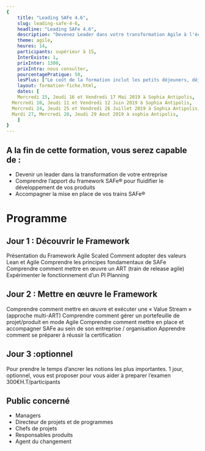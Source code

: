 ```yaml
---
{
	title: "Leading SAFe 4.6",
	slug: leading-safe-4-6, 
	headline: "Leading SAFe 4.6",
	description: "Devenez Leader dans votre transformation Agile à l'échelle",
	theme: agile,
	heures: 14,
	participants: supérieur à 15,
	InterExiste: 1,
	prixInter: 1300,
	prixIntra: nous consulter,
	pourcentagePratique: 50,
	lesPlus: ["Le coût de la formation inclut les petits déjeuners, déjeuners et le passage de l’examen de certification."],
	layout: formation-fiche.html, 
	dates: [
	Mercredi 15, Jeudi 16 et Vendredi 17 Mai 2019 à Sophia Antipolis,
  Mercredi 10, Jeudi 11 et Vendredi 12 Juin 2019 à Sophia Antipolis,
  Mercredi 24, Jeudi 25 et Vendredi 26 Juillet 2019 à Sophia Antipolis,
  Mardi 27, Mercredi 28, Jeudi 29 Aout 2019 à sophia Antipolis,
	]
}
---
```


## A la fin de cette formation, vous serez capable de : ##
* Devenir un leader dans la transformation de votre entreprise
* Comprendre l’apport du framework SAFe® pour fluidifier le développement de vos produits
* Accompagner la mise en place de vos trains SAFe®

# Programme #

## Jour 1 : Découvrir le Framework ##

Présentation du Framework Agile Scaled
Comment adopter des valeurs Lean et Agile
Comprendre les principes fondamentaux de SAFe
Comprendre comment mettre en œuvre un ART (train de release agile)
Expérimenter le fonctionnement d’un PI Planning

## Jour 2 : Mettre en œuvre le Framework ##

Comprendre comment mettre en œuvre et exécuter une « Value Stream » (approche multi-ART)
Comprendre comment gérer un portefeuille de projet/produit en mode Agile
Comprendre comment mettre en place et accompagner SAFe au sein de son entreprise / organisation
Apprendre comment se préparer à réussir la certification

## Jour 3 :optionnel ##
Pour prendre le temps d’ancrer les notions les plus importantes.
1 jour, optionnel, vous est proposer pour vous aider à preparer l’examen
300€H.T/participants 


## Public concerné ##
* Managers
* Directeur de projets et de programmes
* Chefs de projets
* Responsables produits 
* Agent du changement



